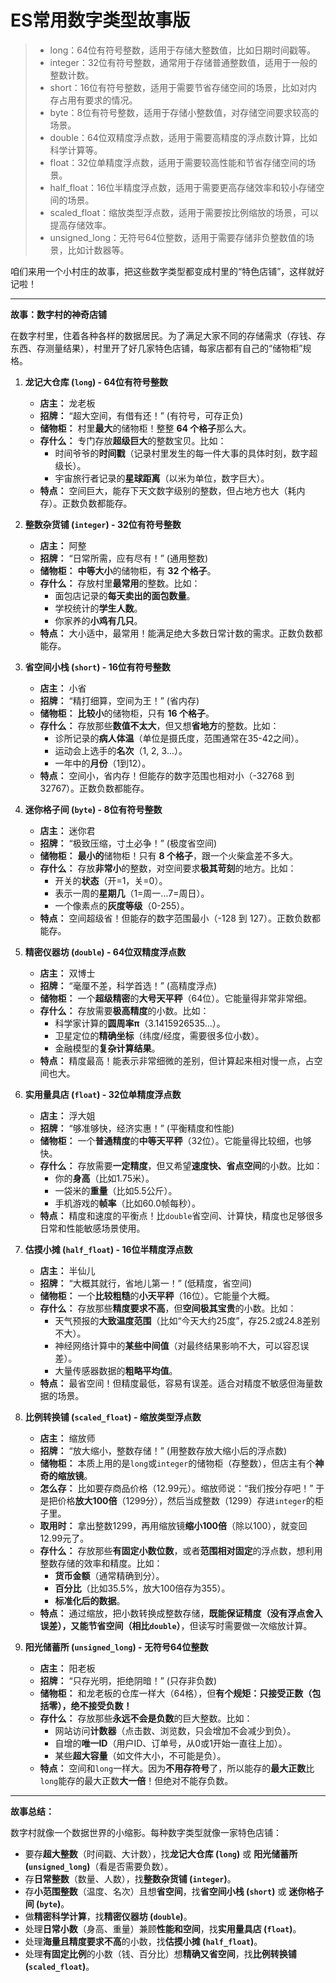 # ES常用数字类型故事版

> * long：64位有符号整数，适用于存储大整数值，比如日期时间戳等。
> * integer：32位有符号整数，通常用于存储普通整数值，适用于一般的整数计数。
> * short：16位有符号整数，适用于需要节省存储空间的场景，比如对内存占用有要求的情况。
> * byte：8位有符号整数，适用于存储小整数值，对存储空间要求较高的场景。
> * double：64位双精度浮点数，适用于需要高精度的浮点数计算，比如科学计算等。
> * float：32位单精度浮点数，适用于需要较高性能和节省存储空间的场景。
> * half_float：16位半精度浮点数，适用于需要更高存储效率和较小存储空间的场景。
> * scaled_float：缩放类型浮点数，适用于需要按比例缩放的场景，可以提高存储效率。
> * unsigned_long：无符号64位整数，适用于需要存储非负整数值的场景，比如计数器等。

咱们来用一个小村庄的故事，把这些数字类型都变成村里的“特色店铺”，这样就好记啦！

---

**故事：数字村的神奇店铺**

在数字村里，住着各种各样的数据居民。为了满足大家不同的存储需求（存钱、存东西、存测量结果），村里开了好几家特色店铺，每家店都有自己的“储物柜”规格。

1.  **龙记大仓库 (`long`) - 64位有符号整数**
    *   **店主：** 龙老板
    *   **招牌：** “超大空间，有借有还！” (有符号，可存正负)
    *   **储物柜：** 村里**最大**的储物柜！整整 **64 个格子**那么大。
    *   **存什么：** 专门存放**超级巨大**的整数宝贝。比如：
        *   时间爷爷的**时间戳**（记录村里发生的每一件大事的具体时刻，数字超级长）。
        *   宇宙旅行者记录的**星球距离**（以米为单位，数字巨大）。
    *   **特点：** 空间巨大，能存下天文数字级别的整数，但占地方也大（耗内存）。正数负数都能存。

2.  **整数杂货铺 (`integer`) - 32位有符号整数**
    *   **店主：** 阿整
    *   **招牌：** “日常所需，应有尽有！” (通用整数)
    *   **储物柜：** **中等大小**的储物柜，有 **32 个格子**。
    *   **存什么：** 存放村里**最常用**的整数。比如：
        *   面包店记录的**每天卖出的面包数量**。
        *   学校统计的**学生人数**。
        *   你家养的**小鸡有几只**。
    *   **特点：** 大小适中，最常用！能满足绝大多数日常计数的需求。正数负数都能存。

3.  **省空间小栈 (`short`) - 16位有符号整数**
    *   **店主：** 小省
    *   **招牌：** “精打细算，空间为王！” (省内存)
    *   **储物柜：** **比较小**的储物柜，只有 **16 个格子**。
    *   **存什么：** 存放那些**数值不太大**，但又想**省地方**的整数。比如：
        *   诊所记录的**病人体温**（单位是摄氏度，范围通常在35-42之间）。
        *   运动会上选手的**名次**（1, 2, 3...）。
        *   一年中的**月份**（1到12）。
    *   **特点：** 空间小，省内存！但能存的数字范围也相对小（-32768 到 32767）。正数负数都能存。

4.  **迷你格子间 (`byte`) - 8位有符号整数**
    *   **店主：** 迷你君
    *   **招牌：** “极致压缩，寸土必争！” (极度省空间)
    *   **储物柜：** **最小的**储物柜！只有 **8 个格子**，跟一个火柴盒差不多大。
    *   **存什么：** 存放**非常小**的整数，对空间要求**极其苛刻**的地方。比如：
        *   开关的**状态**（开=1，关=0）。
        *   表示一周的**星期几**（1=周一...7=周日）。
        *   一个像素点的**灰度等级**（0-255）。
    *   **特点：** 空间超级省！但能存的数字范围最小（-128 到 127）。正数负数都能存。

5.  **精密仪器坊 (`double`) - 64位双精度浮点数**
    *   **店主：** 双博士
    *   **招牌：** “毫厘不差，科学首选！” (高精度浮点)
    *   **储物柜：** 一个**超级精密**的**大号天平秤**（64位）。它能量得非常非常细。
    *   **存什么：** 存放需要**极高精度**的小数。比如：
        *   科学家计算的**圆周率π**（3.1415926535...）。
        *   卫星定位的**精确坐标**（纬度/经度，需要很多位小数）。
        *   金融模型的**复杂计算结果**。
    *   **特点：** 精度最高！能表示非常细微的差别，但计算起来相对慢一点，占空间也大。

6.  **实用量具店 (`float`) - 32位单精度浮点数**
    *   **店主：** 浮大姐
    *   **招牌：** “够准够快，经济实惠！” (平衡精度和性能)
    *   **储物柜：** 一个**普通精度**的**中等天平秤**（32位）。它能量得比较细，也够快。
    *   **存什么：** 存放需要**一定精度**，但又希望**速度快、省点空间**的小数。比如：
        *   你的**身高**（比如1.75米）。
        *   一袋米的**重量**（比如5.5公斤）。
        *   手机游戏的**帧率**（比如60.0帧每秒）。
    *   **特点：** 精度和速度的平衡点！比`double`省空间、计算快，精度也足够很多日常和性能敏感场景使用。

7.  **估摸小摊 (`half_float`) - 16位半精度浮点数**
    *   **店主：** 半仙儿
    *   **招牌：** “大概其就行，省地儿第一！” (低精度，省空间)
    *   **储物柜：** 一个**比较粗糙**的**小天平秤**（16位）。它能量个大概。
    *   **存什么：** 存放那些**精度要求不高**，但**空间极其宝贵**的小数。比如：
        *   天气预报的**大致温度范围**（比如“今天大约25度”，存25.2或24.8差别不大）。
        *   神经网络计算中的**某些中间值**（对最终结果影响不大，可以容忍误差）。
        *   大量传感器数据的**粗略平均值**。
    *   **特点：** 最省空间！但精度最低，容易有误差。适合对精度不敏感但海量数据的场景。

8.  **比例转换铺 (`scaled_float`) - 缩放类型浮点数**
    *   **店主：** 缩放师
    *   **招牌：** “放大缩小，整数存储！” (用整数存放大缩小后的浮点数)
    *   **储物柜：** 本质上用的是`long`或`integer`的储物柜（存整数），但店主有个**神奇的缩放镜**。
    *   **怎么存：** 比如要存商品价格（12.99元）。缩放师说：“我们按分存吧！” 于是把价格**放大100倍**（1299分），然后当成整数（1299）存进`integer`的柜子里。
    *   **取用时：** 拿出整数1299，再用缩放镜**缩小100倍**（除以100），就变回12.99元了。
    *   **存什么：** 存放那些**有固定小数位数**，或者**范围相对固定**的浮点数，想利用整数存储的效率和精度。比如：
        *   **货币金额**（通常精确到分）。
        *   **百分比**（比如35.5%，放大100倍存为355）。
        *   **标准化后的数据**。
    *   **特点：** 通过缩放，把小数转换成整数存储，**既能保证精度（没有浮点舍入误差），又能节省空间（相比`double`）**，但读写时需要做一次缩放计算。

9.  **阳光储蓄所 (`unsigned_long`) - 无符号64位整数**
    *   **店主：** 阳老板
    *   **招牌：** “只存光明，拒绝阴暗！” (只存非负数)
    *   **储物柜：** 和龙老板的仓库一样大（64格），但**有个规矩：只接受正数（包括零），绝不接受负数！**
    *   **存什么：** 存放那些**永远不会是负数**的巨大整数。比如：
        *   网站访问**计数器**（点击数、浏览数，只会增加不会减少到负）。
        *   自增的**唯一ID**（用户ID、订单号，从0或1开始一直往上加）。
        *   某些**超大容量**（如文件大小，不可能是负）。
    *   **特点：** 空间和`long`一样大。因为**不用存符号**了，所以能存的**最大正数**比`long`能存的最大正数**大一倍**！但绝对不能存负数。

---

**故事总结：**

数字村就像一个数据世界的小缩影。每种数字类型就像一家特色店铺：

*   要存**超大整数**（时间戳、大计数），找**龙记大仓库 (`long`)** 或 **阳光储蓄所 (`unsigned_long`)**（看是否需要负数）。
*   存**日常整数**（数量、人数），找**整数杂货铺 (`integer`)**。
*   存**小范围整数**（温度、名次）且想**省空间**，找**省空间小栈 (`short`)** 或 **迷你格子间 (`byte`)**。
*   做**精密科学计算**，找**精密仪器坊 (`double`)**。
*   处理**日常小数**（身高、重量）兼顾**性能和空间**，找**实用量具店 (`float`)**。
*   处理**海量且精度要求不高**的小数，找**估摸小摊 (`half_float`)**。
*   处理**有固定比例**的小数（钱、百分比）想**精确又省空间**，找**比例转换铺 (`scaled_float`)**。
